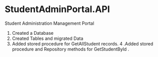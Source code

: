 # StudentAdminPortal.API
Student Administration Management Portal 
1. Created a Database
2. Created Tables and migrated Data
3. Added stored procedure for GetAllStudent records.
4 .Added stored procedure and Repository methods for GetStudentById .

